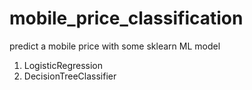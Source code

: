 # mobile_price_classification
predict a mobile price with some sklearn ML model

1. LogisticRegression
2. DecisionTreeClassifier
